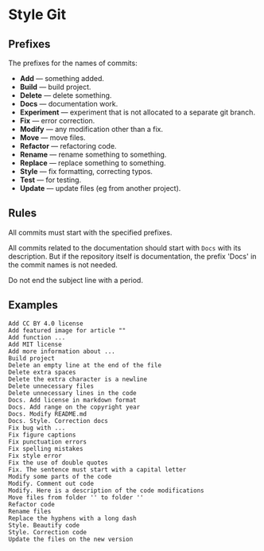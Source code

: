 # Style Git

## Prefixes

The prefixes for the names of commits:

* **Add** — something added.
* **Build** — build project.
* **Delete** — delete something.
* **Docs** — documentation work.
* **Experiment** — experiment that is not allocated to a separate git branch.
* **Fix** — error correction.
* **Modify** — any modification other than a fix.
* **Move** — move files.
* **Refactor** — refactoring code.
* **Rename** — rename something to something.
* **Replace** — replace something to something.
* **Style** — fix formatting, correcting typos.
* **Test** — for testing.
* **Update** — update files (eg from another project).

## Rules

All commits must start with the specified prefixes.

All commits related to the documentation should start with `Docs` with its description. But if the repository itself is documentation, the prefix 'Docs' in the commit names is not needed.

Do not end the subject line with a period.

## Examples

```text
Add CC BY 4.0 license
Add featured image for article ""
Add function ...
Add MIT license
Add more information about ...
Build project
Delete an empty line at the end of the file
Delete extra spaces
Delete the extra character is a newline
Delete unnecessary files
Delete unnecessary lines in the code
Docs. Add license in markdown format
Docs. Add range on the copyright year
Docs. Modify README.md
Docs. Style. Correction docs
Fix bug with ...
Fix figure captions
Fix punctuation errors
Fix spelling mistakes
Fix style error
Fix the use of double quotes
Fix. The sentence must start with a capital letter
Modify some parts of the code
Modify. Comment out code
Modify. Here is a description of the code modifications
Move files from folder '' to folder ''
Refactor code
Rename files
Replace the hyphens with a long dash
Style. Beautify code
Style. Correction code
Update the files on the new version
```